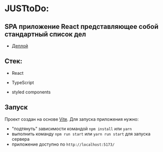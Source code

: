 # JUSTtoDo:

## SPA приложение React представляющее собой стандартный список дел

- [Деплой](https://just-to-do-ruby.vercel.app/)

## Стек:

- React

- TypeScript

- styled components

## Запуск

Проект создан на основе [Vite](https://vitejs.dev/). Для запуска приложения нужно:

- "подтянуть" зависимости командой `npm install` или `yarn`
- выполнить команду `npm run start` или `yarn run start` для запуска сервера
- приложение доступно по `http://localhost:5173/`
